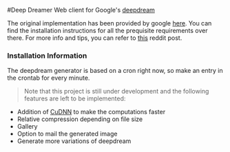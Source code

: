 #Deep Dreamer
Web client for Google's [deepdream]

The original implementation has been provided by google [here]. You can find the installation instructions for all the prequisite requirements over there. For more info and tips, you can refer to [this] reddit post.

### Installation Information
The deepdream generator is based on a cron right now, so make an entry in the crontab for every minute.

>Note that this project is still under development and the following features are left to be implemented:
  - Addition of [CuDNN] to make the computations faster
  - Relative compression depending on file size
  - Gallery
  - Option to mail the generated image
  - Generate more variations of deepdream
  

[here]: https://github.com/anantzoid/deepdream
[deepdream]: http://googleresearch.blogspot.co.uk/2015/06/inceptionism-going-deeper-into-neural.html
[this]:https://www.reddit.com/r/deepdream/comments/3cawxb/what_are_deepdream_images_how_do_i_make_my_own/
[cuDNN]: https://developer.nvidia.com/cudnn

